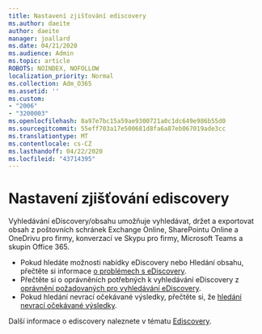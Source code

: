 ```yaml
---
title: Nastavení zjišťování ediscovery
ms.author: daeite
author: daeite
manager: joallard
ms.date: 04/21/2020
ms.audience: Admin
ms.topic: article
ROBOTS: NOINDEX, NOFOLLOW
localization_priority: Normal
ms.collection: Adm_O365
ms.assetid: ''
ms.custom:
- "2006"
- "3200003"
ms.openlocfilehash: 8a97e7bc15a59ae9300721a0c1dc649e986b55d0
ms.sourcegitcommit: 55eff703a17e500681d8fa6a87eb067019ade3cc
ms.translationtype: MT
ms.contentlocale: cs-CZ
ms.lasthandoff: 04/22/2020
ms.locfileid: "43714395"
---
```

# <a name="ediscovery-settings"></a>Nastavení zjišťování ediscovery

Vyhledávání eDiscovery/obsahu umožňuje vyhledávat, držet a exportovat obsah z poštovních schránek Exchange Online, SharePointu Online a OneDrivu pro firmy, konverzací ve Skypu pro firmy, Microsoft Teams a skupin Office 365.

- Pokud hledáte možnosti nabídky eDiscovery nebo Hledání obsahu, přečtěte si informace [o problémech s eDiscovery](https://docs.microsoft.com/alchemyinsights/ediscovery-issues).
- Přečtěte si o oprávněních potřebných k vyhledávání eDiscovery z [oprávnění požadovaných pro vyhledávání eDiscovery](https://docs.microsoft.com/alchemyinsights/permissions-required-for-ediscovery-searches).
- Pokud hledání nevrací očekávané výsledky, přečtěte si, že [hledání nevrací očekávané výsledky](https://docs.microsoft.com/alchemyinsights/search-not-returning-expected-results).

Další informace o ediscovery naleznete v tématu [Ediscovery](https://docs.microsoft.com/office365/securitycompliance/ediscovery).
